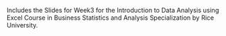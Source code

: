 Includes the Slides for Week3 for the Introduction to Data Analysis using Excel Course in Business Statistics and Analysis Specialization by Rice University.
